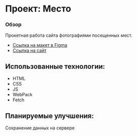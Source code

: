 # Проект: Место

### Обзор
Прокетная работа сайта фотографиями посещенных мест.

* [Ссылка на макет в Figma](https://www.figma.com/file/2cn9N9jSkmxD84oJik7xL7/JavaScript.-Sprint-4?node-id=0%3A1)
* [Ссылка на сайт](https://egerix.github.io/mesto/index.html)

## Использованные технологии:
- HTML
- CSS
- JS
- WebPack
- Fetch

## Планируемые улучшения:
Сохранение данных на сервере
